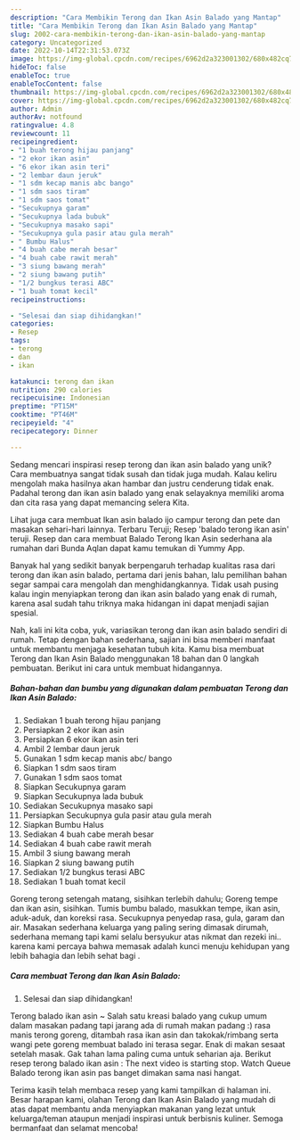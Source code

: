 ```yaml
---
description: "Cara Membikin Terong dan Ikan Asin Balado yang Mantap"
title: "Cara Membikin Terong dan Ikan Asin Balado yang Mantap"
slug: 2002-cara-membikin-terong-dan-ikan-asin-balado-yang-mantap
category: Uncategorized
date: 2022-10-14T22:31:53.073Z
image: https://img-global.cpcdn.com/recipes/6962d2a323001302/680x482cq70/terong-dan-ikan-asin-balado-foto-resep-utama.jpg
hideToc: false
enableToc: true
enableTocContent: false
thumbnail: https://img-global.cpcdn.com/recipes/6962d2a323001302/680x482cq70/terong-dan-ikan-asin-balado-foto-resep-utama.jpg
cover: https://img-global.cpcdn.com/recipes/6962d2a323001302/680x482cq70/terong-dan-ikan-asin-balado-foto-resep-utama.jpg
author: Admin
authorAv: notfound
ratingvalue: 4.8
reviewcount: 11
recipeingredient:
- "1 buah terong hijau panjang"
- "2 ekor ikan asin"
- "6 ekor ikan asin teri"
- "2 lembar daun jeruk"
- "1 sdm kecap manis abc bango"
- "1 sdm saos tiram"
- "1 sdm saos tomat"
- "Secukupnya garam"
- "Secukupnya lada bubuk"
- "Secukupnya masako sapi"
- "Secukupnya gula pasir atau gula merah"
- " Bumbu Halus"
- "4 buah cabe merah besar"
- "4 buah cabe rawit merah"
- "3 siung bawang merah"
- "2 siung bawang putih"
- "1/2 bungkus terasi ABC"
- "1 buah tomat kecil"
recipeinstructions:

- "Selesai dan siap dihidangkan!"
categories:
- Resep
tags:
- terong
- dan
- ikan

katakunci: terong dan ikan 
nutrition: 290 calories
recipecuisine: Indonesian
preptime: "PT15M"
cooktime: "PT46M"
recipeyield: "4"
recipecategory: Dinner

---
```





Sedang mencari inspirasi resep terong dan ikan asin balado yang unik? Cara membuatnya sangat tidak susah dan tidak juga mudah. Kalau keliru mengolah maka hasilnya akan hambar dan justru cenderung tidak enak. Padahal terong dan ikan asin balado yang enak selayaknya memiliki aroma dan cita rasa yang dapat memancing selera Kita.





Lihat juga cara membuat Ikan asin balado ijo campur terong dan pete dan masakan sehari-hari lainnya. Terbaru Teruji; Resep &#39;balado terong ikan asin&#39; teruji. Resep dan cara membuat Balado Terong Ikan Asin sederhana ala rumahan dari Bunda Aqlan dapat kamu temukan di Yummy App.

Banyak hal yang sedikit banyak berpengaruh terhadap kualitas rasa dari terong dan ikan asin balado, pertama dari jenis bahan, lalu pemilihan bahan segar sampai cara mengolah dan menghidangkannya. Tidak usah pusing kalau ingin menyiapkan terong dan ikan asin balado yang enak di rumah, karena asal sudah tahu triknya maka hidangan ini dapat menjadi sajian spesial.






Nah, kali ini kita coba, yuk, variasikan terong dan ikan asin balado sendiri di rumah. Tetap dengan bahan sederhana, sajian ini bisa memberi manfaat untuk membantu menjaga kesehatan tubuh kita. Kamu bisa membuat Terong dan Ikan Asin Balado menggunakan 18 bahan dan 0 langkah pembuatan. Berikut ini cara untuk membuat hidangannya.

<!--inarticleads1-->

##### Bahan-bahan dan bumbu yang digunakan dalam pembuatan Terong dan Ikan Asin Balado:

1. Sediakan 1 buah terong hijau panjang
1. Persiapkan 2 ekor ikan asin
1. Persiapkan 6 ekor ikan asin teri
1. Ambil 2 lembar daun jeruk
1. Gunakan 1 sdm kecap manis abc/ bango
1. Siapkan 1 sdm saos tiram
1. Gunakan 1 sdm saos tomat
1. Siapkan Secukupnya garam
1. Siapkan Secukupnya lada bubuk
1. Sediakan Secukupnya masako sapi
1. Persiapkan Secukupnya gula pasir atau gula merah
1. Siapkan  Bumbu Halus
1. Sediakan 4 buah cabe merah besar
1. Sediakan 4 buah cabe rawit merah
1. Ambil 3 siung bawang merah
1. Siapkan 2 siung bawang putih
1. Sediakan 1/2 bungkus terasi ABC
1. Sediakan 1 buah tomat kecil


Goreng terong setengah matang, sisihkan terlebih dahulu; Goreng tempe dan ikan asin, sisihkan. Tumis bumbu balado, masukkan tempe, ikan asin, aduk-aduk, dan koreksi rasa. Secukupnya penyedap rasa, gula, garam dan air. Masakan sederhana keluarga yang paling sering dimasak dirumah, sederhana memang tapi kami selalu bersyukur atas nikmat dan rezeki ini.. karena kami percaya bahwa memasak adalah kunci menuju kehidupan yang lebih bahagia dan lebih sehat bagi . 

<!--inarticleads2-->

##### Cara membuat Terong dan Ikan Asin Balado:


1. Selesai dan siap dihidangkan!

Terong balado ikan asin ~ Salah satu kreasi balado yang cukup umum dalam masakan padang tapi jarang ada di rumah makan padang :) rasa manis terong goreng, ditambah rasa ikan asin dan takokak/rimbang serta wangi pete goreng membuat balado ini terasa segar. Enak di makan sesaat setelah masak. Gak tahan lama paling cuma untuk seharian aja. Berikut resep terong balado ikan asin : The next video is starting stop. Watch Queue Balado terong ikan asin pas banget dimakan sama nasi hangat. 

Terima kasih telah membaca resep yang kami tampilkan di halaman ini. Besar harapan kami, olahan Terong dan Ikan Asin Balado yang mudah di atas dapat membantu anda menyiapkan makanan yang lezat untuk keluarga/teman ataupun menjadi inspirasi untuk berbisnis kuliner. Semoga bermanfaat dan selamat mencoba!
